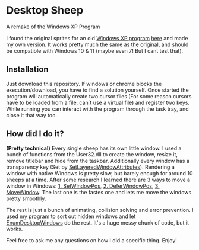 # Desktop Sheep
A remake of the Windows XP Program

I found the original sprites for an old [Windows XP program](https://www.youtube.com/watch?v=GEYyX9HtkPg) [here](https://www.pinterest.de/pin/382172718377526278/) and made my own version.
It works pretty much the same as the original, and should be compatible with Windows 10 & 11 (maybe even 7! But I cant test that).

## Installation ##
Just download this repository. If windows or chrome blocks the execution/download, you have to find a solution yourself.
Once started the program will automatically create two cursor files (For some reason cursors have to be loaded from a file, can´t use a virtual file) and register two keys. While running you can interact with the program through the task tray, and close it that way too.

## How did I do it? ##
**(Pretty technical)**
Every single sheep has its own little window. I used a bunch of functions from the User32.dll to create the window, resize it, remove titlebar and hide from the taskbar.
Additionally every window has a transparency key (Set by [SetLayeredWindowAttributes](https://docs.microsoft.com/en-us/windows/win32/api/winuser/nf-winuser-setlayeredwindowattributes)). Rendering a window with native Windows is pretty slow, but barely enough for around 10 sheeps at a time. After some research I learned there are 3 ways to move a window in Windows: [1. SetWindowPos](https://docs.microsoft.com/en-us/windows/win32/api/winuser/nf-winuser-setwindowpos), [2. DeferWindowPos](https://docs.microsoft.com/en-us/windows/win32/api/winuser/nf-winuser-deferwindowpos), [3. MoveWindow](https://docs.microsoft.com/en-us/windows/win32/api/winuser/nf-winuser-movewindow). The last one is the fastes one and lets me move the windows pretty smoothly.

The rest is just a bunch of animating, collision solving and error prevention. I used my [program](https://github.com/Real-Gollum/Window-Visibility-Detector) to sort out hidden windows and let [EnumDesktopWindows](https://docs.microsoft.com/en-us/windows/win32/api/winuser/nf-winuser-enumdesktopwindows) do the rest. It's a huge messy chunk of code, but it works.

Feel free to ask me any questions on how I did a specific thing.
Enjoy!
